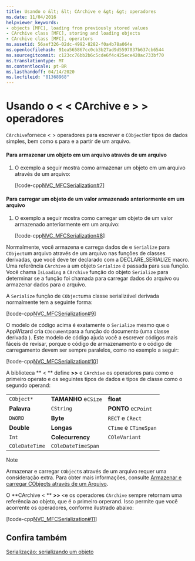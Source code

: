 ```yaml
---
title: Usando o &lt; &lt; CArchive e &gt; &gt; operadores
ms.date: 11/04/2016
helpviewer_keywords:
- objects [MFC], loading from previously stored values
- CArchive class [MFC], storing and loading objects
- CArchive class [MFC], operators
ms.assetid: 56aef326-02dc-4992-8282-f0a4b78a064e
ms.openlocfilehash: 91ea565867cc0cb3b27ad9d5597037b637cb6544
ms.sourcegitcommit: c123cc76bb2b6c5cde6f4c425ece420ac733bf70
ms.translationtype: MT
ms.contentlocale: pt-BR
ms.lasthandoff: 04/14/2020
ms.locfileid: "81368968"
---
```

# <a name="using-the-carchive-ltlt-and-gtgt-operators"></a>Usando o &lt; &lt; CArchive e &gt; &gt; operadores

`CArchive`fornece \< <e >> operadores para escrever e `CObject`ler tipos de dados simples, bem como s para e a partir de um arquivo.

#### <a name="to-store-an-object-in-a-file-via-an-archive"></a>Para armazenar um objeto em um arquivo através de um arquivo

1. O exemplo a seguir mostra como armazenar um objeto em um arquivo através de um arquivo:

   [!code-cpp[NVC_MFCSerialization#7](../mfc/codesnippet/cpp/using-the-carchive-output-and-input-operators_1.cpp)]

#### <a name="to-load-an-object-from-a-value-previously-stored-in-a-file"></a>Para carregar um objeto de um valor armazenado anteriormente em um arquivo

1. O exemplo a seguir mostra como carregar um objeto de um valor armazenado anteriormente em um arquivo:

   [!code-cpp[NVC_MFCSerialization#8](../mfc/codesnippet/cpp/using-the-carchive-output-and-input-operators_2.cpp)]

Normalmente, você armazena e carrega dados de e `Serialize` para `CObject`um arquivo através de um arquivo nas funções de classes derivadas, que você deve ter declarado com a DECLARE_SERIALIZE macro. Uma referência `CArchive` a um objeto `Serialize` é passada para sua função. Você chama `IsLoading` a `CArchive` função do objeto `Serialize` para determinar se a função foi chamada para carregar dados do arquivo ou armazenar dados para o arquivo.

A `Serialize` função de `CObject`uma classe serializável derivada normalmente tem a seguinte forma:

[!code-cpp[NVC_MFCSerialization#9](../mfc/codesnippet/cpp/using-the-carchive-output-and-input-operators_3.cpp)]

O modelo de código acima é exatamente o `Serialize` mesmo que o AppWizard cria `CDocument`para a função do documento (uma classe derivada ). Este modelo de código ajuda você a escrever códigos mais fáceis de revisar, porque o código de armazenamento e o código de carregamento devem ser sempre paralelos, como no exemplo a seguir:

[!code-cpp[NVC_MFCSerialization#10](../mfc/codesnippet/cpp/using-the-carchive-output-and-input-operators_4.cpp)]

A biblioteca ** < ** define **>>** e `CArchive` os operadores para como o primeiro operato e os seguintes tipos de dados e tipos de classe como o segundo operand:

||||
|-|-|-|
|`CObject*`|**TAMANHO** e`CSize`|**float**|
|**Palavra**|`CString`|**PONTO** e`CPoint`|
|`DWORD`|**Byte**|`RECT` e `CRect`|
|**Double**|**Longas**|`CTime` e `CTimeSpan`|
|`Int`|**Colecurrency**|`COleVariant`|
|`COleDateTime`|`COleDateTimeSpan`||

> [!NOTE]
> Armazenar e carregar `CObject`s através de um arquivo requer uma consideração extra. Para obter mais informações, consulte [Armazenar e carregar CObjects através de um Arquivo](../mfc/storing-and-loading-cobjects-via-an-archive.md).

O **CArchive \< ** **>>** <e os operadores `CArchive` sempre retornam uma referência ao objeto, que é o primeiro orperand. Isso permite que você acorrente os operadores, conforme ilustrado abaixo:

[!code-cpp[NVC_MFCSerialization#11](../mfc/codesnippet/cpp/using-the-carchive-output-and-input-operators_5.cpp)]

## <a name="see-also"></a>Confira também

[Serialização: serializando um objeto](../mfc/serialization-serializing-an-object.md)
